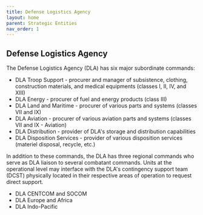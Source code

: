 ```yaml
---
title: Defense Logistics Agency
layout: home
parent: Strategic Entities
nav_order: 1
---
```


## Defense Logistics Agency

The Defense Logistics Agency (DLA) has six major subordinate commands:

* DLA Troop Support - procurer and manager of subsistence, clothing, construction materials, and medical equipments (classes I, II, IV, and XIII)
* DLA Energy - procurer of fuel and energy products (class III)
* DLA Land and Maritime - procurer of various parts and systems (classes VII and IX)
* DLA Aviation - procurer of various aviation parts and systems (classes VII and IX - Aviation)
* DLA Distribution - provider of DLA's storage and distribution capabilities
* DLA Disposition Services - provider of various disposition services (materiel disposal, recycle, etc.)

In addition to these commands, the DLA has three regional commands who serve as DLA liaison to several combatant commands. Units at the operational level may interface with the DLA's contingency support team (DCST) physically located in their respective areas of operation to request direct support.

* DLA CENTCOM and SOCOM
* DLA Europe and Africa
* DLA Indo-Pacific



